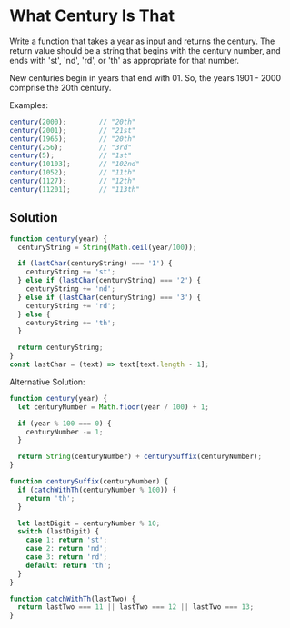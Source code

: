 # What Century Is That
Write a function that takes a year as input and returns the century. The return value should be a string that begins with the century number, and ends with 'st', 'nd', 'rd', or 'th' as appropriate for that number.

New centuries begin in years that end with 01. So, the years 1901 - 2000 comprise the 20th century.

Examples:
```js
century(2000);        // "20th"
century(2001);        // "21st"
century(1965);        // "20th"
century(256);         // "3rd"
century(5);           // "1st"
century(10103);       // "102nd"
century(1052);        // "11th"
century(1127);        // "12th"
century(11201);       // "113th"
```

## Solution
```js
function century(year) {
  centuryString = String(Math.ceil(year/100));

  if (lastChar(centuryString) === '1') {
    centuryString += 'st';
  } else if (lastChar(centuryString) === '2') {
    centuryString += 'nd';
  } else if (lastChar(centuryString) === '3') {
    centuryString += 'rd';
  } else {
    centuryString += 'th';
  }

  return centuryString;
}
const lastChar = (text) => text[text.length - 1];
```


Alternative Solution:
```js
function century(year) {
  let centuryNumber = Math.floor(year / 100) + 1;

  if (year % 100 === 0) {
    centuryNumber -= 1;
  }

  return String(centuryNumber) + centurySuffix(centuryNumber);
}

function centurySuffix(centuryNumber) {
  if (catchWithTh(centuryNumber % 100)) {
    return 'th';
  }

  let lastDigit = centuryNumber % 10;
  switch (lastDigit) {
    case 1: return 'st';
    case 2: return 'nd';
    case 3: return 'rd';
    default: return 'th';
  }
}

function catchWithTh(lastTwo) {
  return lastTwo === 11 || lastTwo === 12 || lastTwo === 13;
}
```